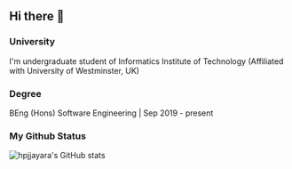 ## Hi there 👋

### University

I'm undergraduate student of Informatics Institute of Technology (Affiliated with
University of Westminster, UK)

### Degree
BEng (Hons) Software Engineering | Sep 2019 - present

<!--
**hpjjayara/hpjjayara** is a ✨ _special_ ✨ repository because its `README.md` (this file) appears on your GitHub profile.

Here are some ideas to get you started:

- 🔭 I’m currently working on ...
- 🌱 I’m currently learning ...
- 👯 I’m looking to collaborate on ...
- 🤔 I’m looking for help with ...
- 💬 Ask me about ...
- 📫 How to reach me: ...
- 😄 Pronouns: ...
- ⚡ Fun fact: ...
-->


### My Github Status
![hpjjayara's GitHub stats](https://github-readme-stats.vercel.app/api?username=hpjjayara&show_icons=true&count_private=true&include_all_commits=true&hide_title=true&hide_rank=false)

